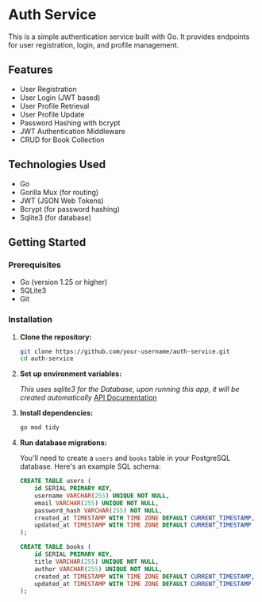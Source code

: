 # Auth Service

This is a simple authentication service built with Go. It provides endpoints for user registration, login, and profile management.

## Features

- User Registration
- User Login (JWT based)
- User Profile Retrieval
- User Profile Update
- Password Hashing with bcrypt
- JWT Authentication Middleware
- CRUD for Book Collection

## Technologies Used

- Go
- Gorilla Mux (for routing)
- JWT (JSON Web Tokens)
- Bcrypt (for password hashing)
- Sqlite3 (for database)

## Getting Started

### Prerequisites

- Go (version 1.25 or higher)
- SQLite3
- Git

### Installation

1. **Clone the repository:**

   ```bash
   git clone https://github.com/your-username/auth-service.git
   cd auth-service
   ```

2. **Set up environment variables:**

   *This uses sqlite3 for the Database, upon running this app, it will be created automatically*
   [API Documentation](https://documenter.getpostman.com/view/28337725/2sB3QQJSy5)

3. **Install dependencies:**

   ```bash
   go mod tidy
   ```

4. **Run database migrations:**

   You'll need to create a `users` and `books` table in your PostgreSQL database. Here's an example SQL schema:

   ```sql
   CREATE TABLE users (
       id SERIAL PRIMARY KEY,
       username VARCHAR(255) UNIQUE NOT NULL,
       email VARCHAR(255) UNIQUE NOT NULL,
       password_hash VARCHAR(255) NOT NULL,
       created_at TIMESTAMP WITH TIME ZONE DEFAULT CURRENT_TIMESTAMP,
       updated_at TIMESTAMP WITH TIME ZONE DEFAULT CURRENT_TIMESTAMP
   );

   CREATE TABLE books (
       id SERIAL PRIMARY KEY,
       title VARCHAR(255) UNIQUE NOT NULL,
       author VARCHAR(255) UNIQUE NOT NULL,
       created_at TIMESTAMP WITH TIME ZONE DEFAULT CURRENT_TIMESTAMP,
       updated_at TIMESTAMP WITH TIME ZONE DEFAULT CURRENT_TIMESTAMP
   );

